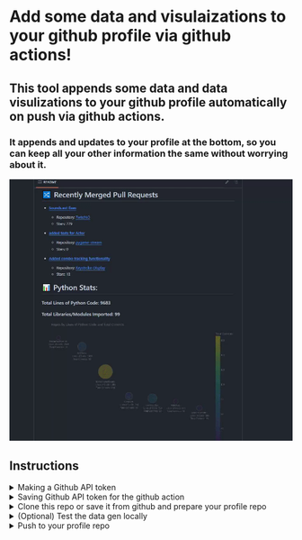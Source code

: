 # Add some data and visulaizations to your github profile via github actions!
## This tool appends some data and data visulizations to your github profile automatically on push via github actions.
### It appends and updates to your profile at the bottom, so you can keep all your other information the same without worrying about it.
![](assets/profilegif.gif)
## Instructions
<details>
<summary>Making a Github API token</summary>

### Click your profile picture and go to Settings
![](assets/token-1.png)

### Click on Dev Settings
![](assets/token-2.png)

### Click on Token (classic) then Generate a new token (classic)
![](assets/token-3.png)

### Generate your Token
![](assets/token-4.png)


### Create a .env file in the root directory of your profile, make sure .env is in your .gitignore

```
TOKEN=YOUR_API_TOKEN
```

<!-- Add any other content related to this section here -->

</details>


<details>
<summary>Saving Github API token for the github action</summary>

### Go to your profile repo and click on settings
![](assets/secret-1.png)

### Click on Secrets and Variables, then Actions, then New Repository Secret
![](assets/secret-2.png)

### Create a new secret with the name TOKEN, and use the github api key we generated, then click Add Secret
![](assets/secret-3.png)

</details>

<details>

<summary>Clone this repo or save it from github and prepare your profile repo</summary>

### Clone or save
![](assets/clonesave.png)

### Open the folder you just saved this repo to, as well as the folder containing your profile repo. Move the highlighted files
![](assets/movefiles.png)

### open your profile README.md and add

```
---
```
 to the end of the file. 
 
 Make sure --- doesnt appear anywhere else in your markdown. This is how the python script identifies the end of your readme.md to append / update data

![](assets/readmeadd.png)

### Open config.ini and edit the username value with your own, and any other configs you might want to change
![](assets/config.png)


</details>



<details>

<summary>(Optional) Test the data gen locally</summary>


go to your github profile page repo in your terminal and run:
```
python Generator\utils\data_scrape.py
```
This may take a few minutes depending on how many repos youve uploaded
![](assets/datascrape.png)


### Run the following commands. 

mergedprs.py must be run first
```
python Generator\utils\mergedprs.py
```
these can be run in any order
```
python Generator\utils\graphing\construct_counts_graph.py
```

```
python Generator\utils\graphing\line_prs_graph.py
```

```
python Generator\utils\graphing\lines_graph.py
```

```
python Generator\utils\graphing\top_libraries_graph.py
```

```
python Generator\utils\gifmaker.py
```

and finally run
```
python Generator\readme.py
```
![](assets/runlocal.png)

### Now look at the data appended in your README.md

</details>

<details>
<summary>Push to your profile repo</summary>
<br>
This pull isnt necessary on the initial commit of this, but after this first commit github Actions will be updating your readme automatically, meaning the readme.md will have changes that our local repo doesnt have. To resolve this any time we want to re-run our data generation, we should pull.

```
git pull
git add .
git commit -m "Updating profile"
git push
```

![](assets/push.png)

### Open your github profile repo and navigate to the build of your action you just initialized when you pushed

![](assets/workflow.png)

This will always take a few minutes if you have a lot of repos. I have about 40 and it takes between 5-10 minutes to run on github.

![](assets/actionfinished.png)

### Once this build finished your Profile will be updated and ready!



</details>
